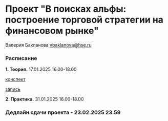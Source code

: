 # Проект "В поисках альфы: построение торговой стратегии на финансовом рынке"

Валерия Бакланова vbaklanova@hse.ru


### Расписание

__1. Теория.__ 17.01.2025 16.00-18.00

[конспект](https://github.com/Bakibak/Seeking_Alpha/blob/main/%D0%9A%D0%BE%D0%BD%D1%81%D0%BF%D0%B5%D0%BA%D1%82.pdf)

[запись](https://my.mts-link.ru/64661701/2064294388/record-new/672849968/record-file/1216591521)

__2. Практика.__ 31.01.2025 16.00-18.00


### Дедлайн сдачи проекта - 23.02.2025 23.59



